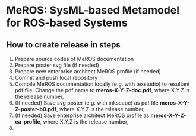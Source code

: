 # MeROS: SysML-based Metamodel for ROS-based Systems

## How to create release in steps

1. Prepare source codes of MeROS documentation
2. Prepare poster svg file (if needed)
3. Prepare new enterprise architect MeROS profile (if needed)
4. Commit and push local repository
5. Compile MeROS documentation locally (e.g. with texstudio) to resultant pdf file. Change the pdf name to **meros-X-Y-Z-doc.pdf**, where X.Y.Z is the release number,
6. (If needed) Save svg poster (e.g. with inkscape) as pdf file **meros-X-Y-Z-poster-b0.pdf**, where X.Y.Z is the release number,
7. (If needed) Save enterprise architect MeROS profile as **meros-X-Y-Z-ea-profile**, where X.Y.Z is the release number,
8. 

